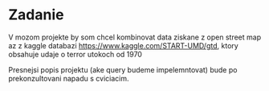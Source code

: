 # Zadanie
V mozom projekte by som chcel kombinovat data ziskane z open street map az z kaggle databazi 
https://www.kaggle.com/START-UMD/gtd, 
ktory obsahuje udaje o terror utokoch od 1970

Presnejsi popis projektu (ake query budeme impelemntovat) bude po prekonzultovani napadu s cviciacim.
